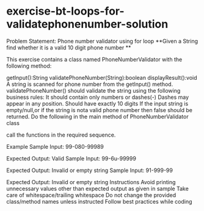 # exercise-bt-loops-for-validatephonenumber-solution
Problem Statement: Phone number validator using for loop
**Given a String find whether it is a valid 10 digit phone number **

This exercise contains a class named PhoneNumberValidator with the following method:

getInput():String 
validatePhoneNumber(String):boolean
displayResult():void  
A string is scanned for phone number from the getInput() method.
validatePhoneNumber() should validate the string using the following business rules: It should contain only numbers or dashes(-) Dashes may appear in any position. Should have exactly 10 digits
If the input string is empty/null,or if the string is nota valid phone number then false should be returned.
Do the following in the main method of PhoneNumberValidator class

call the functions in the required sequence.

Example
Sample Input:
99-080-99989

Expected Output:
Valid
Sample Input:
99-6u-99999

Expected Output:
Invalid or empty string
Sample Input:
91-999-99

Expected Output:
Invalid or empty string
Instructions
Avoid printing unnecessary values other than expected output as given in sample
Take care of whitespace/trailing whitespace
Do not change the provided class/method names unless instructed
Follow best practices while coding
